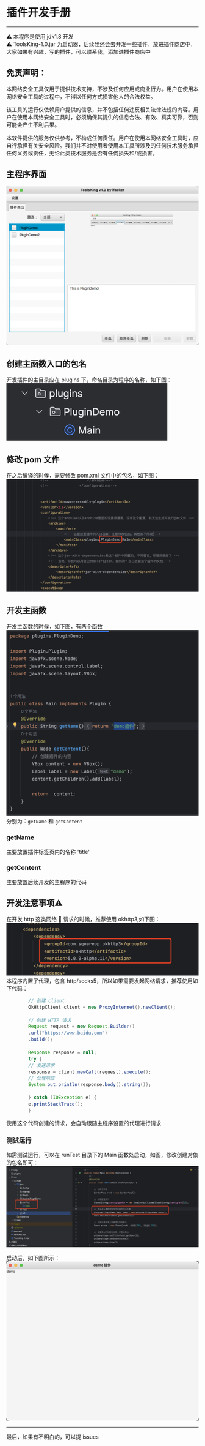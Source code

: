 # 插件开发手册  
  
---   
⚠️ 本程序是使用 jdk1.8 开发  
⚠️ ToolsKing-1.0.jar 为启动器，后续我还会去开发一些插件，放进插件商店中，大家如果有兴趣，写的插件，可以联系我，添加进插件商店中  

## 免责声明：
本网络安全工具仅用于提供技术支持，不涉及任何应用或商业行为。用户在使用本网络安全工具的过程中，不得以任何方式损害他人的合法权益。

该工具的运行仅依赖用户提供的信息，并不包括任何违反相关法律法规的内容。用户在使用本网络安全工具时，必须确保其提供的信息合法、有效、真实可靠，否则可能会产生不利后果。

本软件提供的服务仅供参考，不构成任何责任。用户在使用本网络安全工具时，应自行承担有关安全风险。我们并不对使用者使用本工具所涉及的任何技术服务承担任何义务或责任，无论此类技术服务是否有任何损失和/或损害。  


## 主程序界面
<img src="img/5.png">

## 创建主函数入口的包名
开发插件的主目录应在 plugins 下，命名目录为程序的名称，如下图：
<img src="img/1.png">  

## 修改 pom 文件
在之后编译的时候，需要修改 pom.xml 文件中的包名，如下图：
<img src="img/2.png">  

## 开发主函数
开发主函数的时候，如下图，有两个函数
<img src="img/3.png"> 
分别为：`getName` 和 `getContent`
### getName
主要放置插件标签页内的名称 'title' 
### getContent
主要放置后续开发的主程序的代码

## 开发注意事项⚠️
在开发 http 这类网络 🛜 请求的时候，推荐使用 okhttp3,如下图：
<img src="img/4.png">
本程序内置了代理，包含 http/socks5，所以如果需要发起网络请求，推荐使用如下代码：
```java
        // 创建 client 
        OkHttpClient client = new ProxyInternet().newClient();

        // 创建 HTTP 请求
        Request request = new Request.Builder()
        .url("https://www.baidu.com")
        .build();

        Response response = null;
        try {
        // 发送请求
        response = client.newCall(request).execute();
        // 处理响应
        System.out.println(response.body().string());

        } catch (IOException e) {
        e.printStackTrace();
        }
```
使用这个代码创建的请求，会自动跟随主程序设置的代理进行请求

### 测试运行
如需测试运行，可以在 runTest 目录下的 Main 函数处启动，如图，修改创建对象的包名即可：  
<img src="img/6.png">  

启动后，如下图所示：  
<img src="img/7.png">

--- 
最后，如果有不明白的，可以提 issues